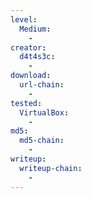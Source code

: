 ```yaml
---
level:
  Medium:
    -
creator:
  d4t4s3c:
    -
download:
  url-chain:
    -
tested:
  VirtualBox:
    -
md5:
  md5-chain:
    -
writeup:
  writeup-chain:
    -
---
```

